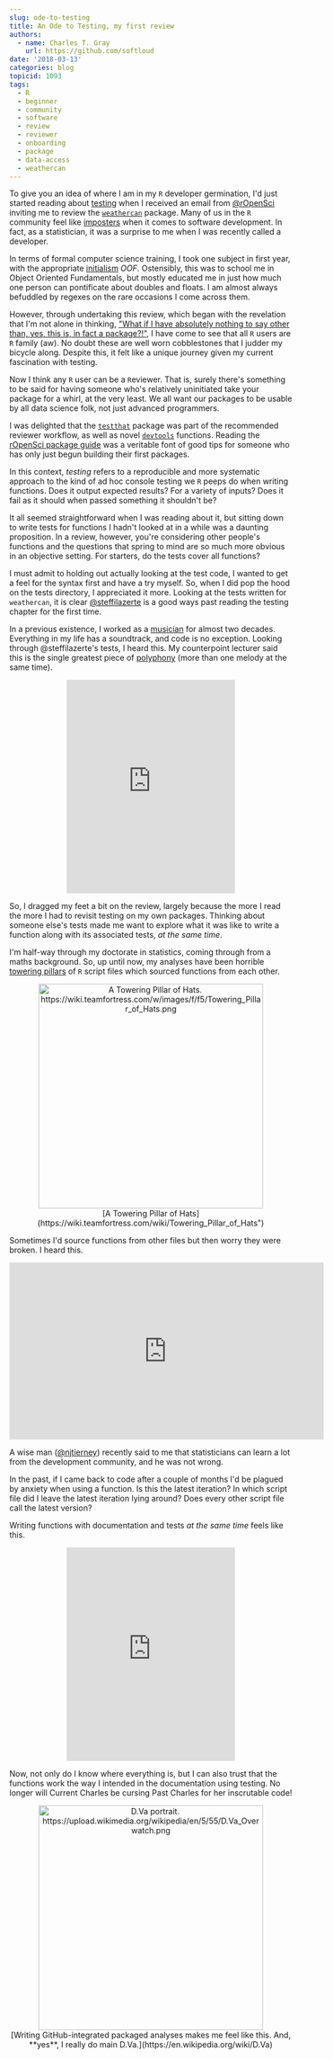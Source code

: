 ```yaml
---
slug: ode-to-testing
title: An Ode to Testing, my first review
authors:
  - name: Charles T. Gray
    url: https://github.com/softloud
date: '2018-03-13'
categories: blog
topicid: 1093
tags:
  - R
  - beginner
  - community
  - software
  - review
  - reviewer
  - onboarding
  - package
  - data-access
  - weathercan
---
```


To give you an idea of where I am in my `R` developer germination, I'd just started reading about [testing](http://r-pkgs.had.co.nz/tests.html) when I received an email from [@rOpenSci](https://ropensci.org/) inviting me to review the [`weathercan`](https://github.com/ropensci/weathercan) package. Many of us in the `R` community feel like [imposters](https://en.wikipedia.org/wiki/Impostor_syndrome) when it comes to software development. In fact, as a statistician, it was a surprise to me when I was recently called a developer.

In terms of  formal computer science training, I took one subject in first year, with the appropriate [initialism](https://www.quickanddirtytips.com/education/grammar/abbreviations-acronyms-and-initialisms) *OOF*. Ostensibly, this was to school me in Object Oriented Fundamentals, but mostly educated me in just how much one person can pontificate about doubles and floats. I am almost always befuddled by regexes on the rare occasions I come across them.

However, through undertaking this review, which began with the revelation that I'm not alone in thinking, ["What if I have absolutely nothing to say other than, yes, this is, in fact a package?!"](https://ropensci.org/blog/2017/08/22/first-package-review/), I have come to see that all `R` users are `R` family (aw). No doubt these are well worn cobblestones that I judder my bicycle along. Despite this, it felt like a unique journey given my current fascination with testing.

Now I think any `R` user can be a `R`eviewer. That is, surely there's something to be said for having someone who's relatively uninitiated take your package for a whirl, at the very least. We all want our packages to be usable by all data science folk, not just advanced programmers.

I was delighted that the [`testthat`](https://cran.r-project.org/web/packages/testthat/README.html) package was part of the recommended reviewer workflow, as well as novel [`devtools`](https://github.com/hadley/devtools) functions. Reading the [rOpenSci package guide](https://github.com/ropensci/onboarding/blob/master/packaging_guide.md) was a veritable font of good tips for someone who has only just begun building their first packages.

In this context, *testing* refers to a reproducible and more systematic approach to the kind of ad hoc console testing we `R` peeps do when writing functions. Does it output expected results? For a variety of inputs? Does it fail as it should when passed something it shouldn't be?

It all seemed straightforward when I was reading about it, but sitting down to write tests for functions I hadn't looked at in a while was a daunting proposition. In a review, however, you're considering other people's functions and the questions that spring to mind are so much more obvious in an objective setting. For starters, do the tests cover all functions?

I must admit to holding out actually looking at the test code, I wanted to get a feel for the syntax first and have a try myself. So, when I did pop the hood on the tests directory, I appreciated it more. Looking at the tests written for `weathercan`, it is clear [@steffilazerte](https://github.com/steffilazerte) is a good ways past reading the testing chapter for the first time.

In a previous existence, I worked as a [musician](http://choosemaths.org.au/charles-gray/) for almost two decades. Everything in my life has a soundtrack, and code is no exception. Looking through @steffilazerte's tests, I heard this. My counterpoint lecturer said this is the single greatest piece of [polyphony](https://en.wikipedia.org/wiki/Polyphony) (more than one melody at the same time).

<center>
<iframe src="https://open.spotify.com/embed/track/0kPhDUZe8IdoFVC6e24CnC" width="300" height="380" frameborder="0" allowtransparency="true"></iframe>
</center>

So, I dragged my feet a bit on the review, largely because the more I read the more I had to revisit testing on my own packages. Thinking about someone else's tests made me want to explore what it was like to write a function along with its associated tests, *at the same time*.

I'm half-way through my doctorate in statistics, coming through from a maths background. So, up until now, my analyses have been horrible [towering pillars](https://wiki.teamfortress.com/wiki/Towering_Pillar_of_Hats) of  `R` script files which sourced functions from each other.

<center>
<img src= "/img/blog-images/2018-03-13-ode-to-testing/Towering_Pillar_of_Hats.png" style = "width: 400px"
alt = "A Towering Pillar of Hats. https://wiki.teamfortress.com/w/images/f/f5/Towering_Pillar_of_Hats.png" >
<br>
<div style="font-size: 1em"> [A Towering Pillar of Hats](https://wiki.teamfortress.com/wiki/Towering_Pillar_of_Hats")</div>
</center>

Sometimes I'd source functions from other files but then worry they were broken. I heard this.

<center>
<iframe width="560" height="315" src="https://www.youtube.com/embed/sOUsbtUrXHk" frameborder="0" gesture="media" allow="encrypted-media" allowfullscreen></iframe>
</center>

A wise man ([@njtierney](https://github.com/njtierney)) recently said to me that statisticians can learn a lot from the development community, and he was not wrong.

In the past, if I came back to code after a couple of months I'd be plagued by anxiety when using a function. Is this the latest iteration? In which script file did I leave the latest iteration lying around? Does every other script file call the latest version?

Writing functions with documentation and tests *at the same time* feels like this.

<center>
<iframe src="https://open.spotify.com/embed/track/1Wd7EwZcoAfCAEi9FF6G6b" width="300" height="380" frameborder="0" allowtransparency="true"></iframe>
</center>

Now, not only do I know where everything is, but I can also trust that the functions work the way I intended in the documentation using testing. No longer will Current Charles be cursing Past Charles for her inscrutable code!

<center>
<img src= "https://upload.wikimedia.org/wikipedia/en/5/55/D.Va_Overwatch.png" style = "width: 400px"
alt = "D.Va portrait. https://upload.wikimedia.org/wikipedia/en/5/55/D.Va_Overwatch.png" >
<br>
<div style="font-size: 1em"> [Writing GitHub-integrated packaged analyses makes me feel like this. And, **yes**, I really do main D.Va.](https://en.wikipedia.org/wiki/D.Va)</div>
</center>

